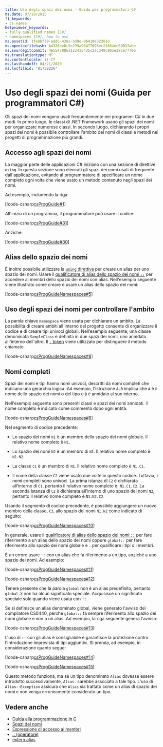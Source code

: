 ```yaml
---
title: Uso degli spazi dei nomi - Guida per programmatori C#
ms.date: 07/20/2015
f1_keywords:
- cs.names
helpviewer_keywords:
- fully qualified names [C#]
- namespaces [C#], how to use
ms.assetid: 1fe8bf39-addc-438a-bd9e-86410e32381d
ms.openlocfilehash: b4326be8c9e299a96477096ec21864ec69037abe
ms.sourcegitcommit: 465547886a1224a5435c3ac349c805e39ce77706
ms.translationtype: MT
ms.contentlocale: it-IT
ms.lasthandoff: 04/21/2020
ms.locfileid: "81738236"
---
```

# <a name="using-namespaces-c-programming-guide"></a>Uso degli spazi dei nomi (Guida per programmatori C#)

Gli spazi dei nomi vengono usati frequentemente nei programmi C# in due modi. In primo luogo, le classi di .NET Framework usano gli spazi dei nomi per organizzare numerose classi. In secondo luogo, dichiarando i propri spazi dei nomi è possibile controllare l'ambito dei nomi di classi e metodi nei progetti di programmazione più grandi.  
  
## <a name="accessing-namespaces"></a>Accesso agli spazi dei nomi

 La maggior parte delle applicazioni C# iniziano con una sezione di direttive `using`. In questa sezione sono elencati gli spazi dei nomi usati di frequente dall'applicazione, evitando al programmatore di specificare un nome completo ogni volta che viene usato un metodo contenuto negli spazi dei nomi.  
  
 Ad esempio, includendo la riga:  
  
 [!code-csharp[csProgGuide#1](~/samples/snippets/csharp/VS_Snippets_VBCSharp/csProgGuide/CS/using.cs#1)]  
  
 All'inizio di un programma, il programmatore può usare il codice:  
  
 [!code-csharp[csProgGuide#31](~/samples/snippets/csharp/VS_Snippets_VBCSharp/csProgGuide/CS/progGuide.cs#31)]  
  
 Anziché:  
  
 [!code-csharp[csProgGuide#30](~/samples/snippets/csharp/VS_Snippets_VBCSharp/csProgGuide/CS/progGuide.cs#30)]  
  
## <a name="namespace-aliases"></a>Alias dello spazio dei nomi

 È inoltre possibile utilizzare la [ `using` direttiva](../../language-reference/keywords/using-directive.md) per creare un alias per uno spazio dei nomi. Usare il [qualificatore di alias dello spazio dei nomi `::`](../../language-reference/operators/namespace-alias-qualifier.md) per accedere ai membri dello spazio dei nomi con alias. Nell'esempio seguente viene illustrato come creare e usare un alias dello spazio dei nomi:
  
[!code-csharp[csProgGuideNamespaces#5](~/samples/snippets/csharp/VS_Snippets_VBCSharp/csProgGuideNamespaces/CS/Namespaces.cs#5)]
  
## <a name="using-namespaces-to-control-scope"></a>Uso degli spazi dei nomi per controllare l'ambito

 La parola chiave `namespace` viene usata per dichiarare un ambito. La possibilità di creare ambiti all'interno del progetto consente di organizzare il codice e di creare tipi univoci globali. Nell'esempio seguente, una classe denominata `SampleClass` è definita in due spazi dei nomi, uno annidato all'interno dell'altro. Il [ `.` token](../../language-reference/operators/member-access-operators.md#member-access-expression-) viene utilizzato per distinguere il metodo chiamato.  
  
 [!code-csharp[csProgGuideNamespaces#8](~/samples/snippets/csharp/VS_Snippets_VBCSharp/csProgGuideNamespaces/CS/Namespaces.cs#8)]  
  
## <a name="fully-qualified-names"></a>Nomi completi

 Spazi dei nomi e tipi hanno nomi univoci, descritti da nomi completi che indicano una gerarchia logica. Ad esempio, l'istruzione `A.B` implica che `A` è il nome dello spazio dei nomi o del tipo e `B` è annidato al suo interno.  
  
 Nell'esempio seguente sono presenti classi e spazi dei nomi annidati. Il nome completo è indicato come commento dopo ogni entità.  
  
 [!code-csharp[csProgGuideNamespaces#9](~/samples/snippets/csharp/VS_Snippets_VBCSharp/csProgGuideNamespaces/CS/Namespaces.cs#9)]  
  
 Nel segmento di codice precedente:  
  
- Lo spazio dei nomi `N1` è un membro dello spazio dei nomi globale. Il relativo nome completo è `N1`.  
  
- Lo spazio dei nomi `N2` è un membro di `N1`. Il relativo nome completo è `N1.N2`.  
  
- La classe `C1` è un membro di `N1`. Il relativo nome completo è `N1.C1`.  
  
- Il nome della classe `C2` viene usato due volte in questo codice. Tuttavia, i nomi completi sono univoci. La prima istanza di `C2` è dichiarata all'interno di `C1`, pertanto il relativo nome completo è: `N1.C1.C2`. La seconda istanza di `C2` è dichiarata all'interno di uno spazio dei nomi `N2`, pertanto il relativo nome completo è `N1.N2.C2`.  
  
 Usando il segmento di codice precedente, è possibile aggiungere un nuovo membro della classe, `C3`, allo spazio dei nomi `N1.N2` come indicato di seguito:  
  
 [!code-csharp[csProgGuideNamespaces#10](~/samples/snippets/csharp/VS_Snippets_VBCSharp/csProgGuideNamespaces/CS/Namespaces.cs#10)]  
  
 In generale, usare il [qualificatore di alias dello spazio dei nomi `::`](../../language-reference/operators/namespace-alias-qualifier.md) per fare riferimento a un alias dello spazio dei nomi oppure `global::` per fare riferimento allo spazio dei nomi globale e `.` per qualificare i tipi o i membri.  
  
 È un errore usare `::` con un alias che fa riferimento a un tipo, anziché a uno spazio dei nomi. Ad esempio:  
  
 [!code-csharp[csProgGuideNamespaces#11](~/samples/snippets/csharp/VS_Snippets_VBCSharp/csProgGuideNamespaces/CS/Namespaces2.cs#11)]  
  
 [!code-csharp[csProgGuideNamespaces#12](~/samples/snippets/csharp/VS_Snippets_VBCSharp/csProgGuideNamespaces/CS/Namespaces2.cs#12)]  
  
 Tenere presente che la parola `global` non è un alias predefinito, pertanto `global.X` non ha alcun significato speciale. Acquisisce un significato speciale solo quando viene usata con `::`.  
  
 Se si definisce un alias denominato global, viene generato l'avviso del compilatore CS0440, perché `global::` fa sempre riferimento allo spazio dei nomi globale e non a un alias. Ad esempio, la riga seguente genera l'avviso:  
  
 [!code-csharp[csProgGuideNamespaces#13](~/samples/snippets/csharp/VS_Snippets_VBCSharp/csProgGuideNamespaces/CS/Namespaces2.cs#13)]  
  
 L'uso di `::` con gli alias è consigliabile e garantisce la protezione contro l'introduzione imprevista di tipi aggiuntivi. Si prenda, ad esempio, in considerazione quanto segue:  
  
 [!code-csharp[csProgGuideNamespaces#14](~/samples/snippets/csharp/VS_Snippets_VBCSharp/csProgGuideNamespaces/CS/Namespaces.cs#14)]  
  
 [!code-csharp[csProgGuideNamespaces#15](~/samples/snippets/csharp/VS_Snippets_VBCSharp/csProgGuideNamespaces/CS/Namespaces.cs#15)]  
  
 Questo metodo funziona, ma se un tipo denominato `Alias` dovesse essere introdotto successivamente, `Alias.` sarebbe associato a tale tipo. L'uso di `Alias::Exception` assicura che `Alias` sia trattato come un alias di spazio dei nomi e non venga erroneamente considerato un tipo.  

## <a name="see-also"></a>Vedere anche

- [Guida alla programmazione in C](../index.md)
- [Spazi dei nomi](./index.md)
- [Espressione di accesso ai membri](../../language-reference/operators/member-access-operators.md#member-access-expression-)
- [:: (operatore)](../../language-reference/operators/namespace-alias-qualifier.md)
- [extern alias](../../language-reference/keywords/extern-alias.md)
